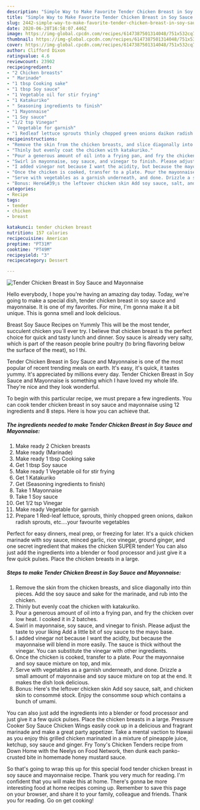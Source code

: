 ```yaml
---
description: "Simple Way to Make Favorite Tender Chicken Breast in Soy Sauce and Mayonnaise"
title: "Simple Way to Make Favorite Tender Chicken Breast in Soy Sauce and Mayonnaise"
slug: 2442-simple-way-to-make-favorite-tender-chicken-breast-in-soy-sauce-and-mayonnaise
date: 2020-06-28T16:58:07.446Z
image: https://img-global.cpcdn.com/recipes/6147387501314048/751x532cq70/tender-chicken-breast-in-soy-sauce-and-mayonnaise-recipe-main-photo.jpg
thumbnail: https://img-global.cpcdn.com/recipes/6147387501314048/751x532cq70/tender-chicken-breast-in-soy-sauce-and-mayonnaise-recipe-main-photo.jpg
cover: https://img-global.cpcdn.com/recipes/6147387501314048/751x532cq70/tender-chicken-breast-in-soy-sauce-and-mayonnaise-recipe-main-photo.jpg
author: Clifford Dixon
ratingvalue: 4.6
reviewcount: 23902
recipeingredient:
- "2 Chicken breasts"
- " Marinade"
- "1 tbsp Cooking sake"
- "1 tbsp Soy sauce"
- "1 Vegetable oil for stir frying"
- "1 Katakuriko"
- " Seasoning ingredients to finish"
- "1 Mayonnaise"
- "1 Soy sauce"
- "1/2 tsp Vinegar"
- " Vegetable for garnish"
- "1 Redleaf lettuce sprouts thinly chopped green onions daikon radish sprouts etcyour favourite vegetables"
recipeinstructions:
- "Remove the skin from the chicken breasts, and slice diagonally into thin pieces. Add the soy sauce and sake for the marinade, and rub into the chicken."
- "Thinly but evenly coat the chicken with katakuriko."
- "Pour a generous amount of oil into a frying pan, and fry the chicken over low heat. I cooked it in 2 batches."
- "Swirl in mayonnaise, soy sauce, and vinegar to finish. Please adjust the taste to your liking Add a little bit of soy sauce to the mayo base."
- "I added vinegar not because I want the acidity, but because the mayonnaise will blend in more easily. The sauce is thick without the vinegar. You can substitute the vinegar with other ingredients."
- "Once the chicken is cooked, transfer to a plate. Pour the mayonnaise and soy sauce mixture on top, and mix."
- "Serve with vegetables as a garnish underneath, and done. Drizzle a small amount of mayonnaise and soy sauce mixture on top at the end. It makes the dish look delicious."
- "Bonus: Here&#39;s the leftover chicken skin Add soy sauce, salt, and chicken skin to consommé stock. Enjoy the consomme soup which contains a bunch of umami."
categories:
- Recipe
tags:
- tender
- chicken
- breast

katakunci: tender chicken breast 
nutrition: 157 calories
recipecuisine: American
preptime: "PT31M"
cooktime: "PT49M"
recipeyield: "3"
recipecategory: Dessert

---
```



![Tender Chicken Breast in Soy Sauce and Mayonnaise](https://img-global.cpcdn.com/recipes/6147387501314048/751x532cq70/tender-chicken-breast-in-soy-sauce-and-mayonnaise-recipe-main-photo.jpg)

Hello everybody, I hope you're having an amazing day today. Today, we're going to make a special dish, tender chicken breast in soy sauce and mayonnaise. It is one of my favorites. For mine, I'm gonna make it a bit unique. This is gonna smell and look delicious.

Breast Soy Sauce Recipes on Yummly This will be the most tender, succulent chicken you`ll ever try. I believe that chicken breast is the perfect choice for quick and tasty lunch and dinner. Soy sauce is already very salty, which is part of the reason people brine poultry (to bring flavoring below the surface of the meat), so I thi.

Tender Chicken Breast in Soy Sauce and Mayonnaise is one of the most popular of recent trending meals on earth. It's easy, it's quick, it tastes yummy. It's appreciated by millions every day. Tender Chicken Breast in Soy Sauce and Mayonnaise is something which I have loved my whole life. They're nice and they look wonderful.


To begin with this particular recipe, we must prepare a few ingredients. You can cook tender chicken breast in soy sauce and mayonnaise using 12 ingredients and 8 steps. Here is how you can achieve that.

<!--inarticleads1-->

##### The ingredients needed to make Tender Chicken Breast in Soy Sauce and Mayonnaise:

1. Make ready 2 Chicken breasts
1. Make ready  (Marinade)
1. Make ready 1 tbsp Cooking sake
1. Get 1 tbsp Soy sauce
1. Make ready 1 Vegetable oil for stir frying
1. Get 1 Katakuriko
1. Get  (Seasoning ingredients to finish)
1. Take 1 Mayonnaise
1. Take 1 Soy sauce
1. Get 1/2 tsp Vinegar
1. Make ready  Vegetable for garnish
1. Prepare 1 Red-leaf lettuce, sprouts, thinly chopped green onions, daikon radish sprouts, etc....your favourite vegetables


Perfect for easy dinners, meal prep, or freezing for later. It&#39;s a quick chicken marinade with soy sauce, minced garlic, rice vinegar, ground ginger, and one secret ingredient that makes the chicken SUPER tender! You can also just add the ingredients into a blender or food processor and just give it a few quick pulses. Place the chicken breasts in a large. 

<!--inarticleads2-->

##### Steps to make Tender Chicken Breast in Soy Sauce and Mayonnaise:

1. Remove the skin from the chicken breasts, and slice diagonally into thin pieces. Add the soy sauce and sake for the marinade, and rub into the chicken.
1. Thinly but evenly coat the chicken with katakuriko.
1. Pour a generous amount of oil into a frying pan, and fry the chicken over low heat. I cooked it in 2 batches.
1. Swirl in mayonnaise, soy sauce, and vinegar to finish. Please adjust the taste to your liking Add a little bit of soy sauce to the mayo base.
1. I added vinegar not because I want the acidity, but because the mayonnaise will blend in more easily. The sauce is thick without the vinegar. You can substitute the vinegar with other ingredients.
1. Once the chicken is cooked, transfer to a plate. Pour the mayonnaise and soy sauce mixture on top, and mix.
1. Serve with vegetables as a garnish underneath, and done. Drizzle a small amount of mayonnaise and soy sauce mixture on top at the end. It makes the dish look delicious.
1. Bonus: Here&#39;s the leftover chicken skin Add soy sauce, salt, and chicken skin to consommé stock. Enjoy the consomme soup which contains a bunch of umami.


You can also just add the ingredients into a blender or food processor and just give it a few quick pulses. Place the chicken breasts in a large. Pressure Cooker Soy Sauce Chicken Wings easily cook up in a delicious and fragrant marinade and make a great party appetizer. Take a mental vaction to Hawaii as you enjoy this grilled chicken marinated in a mixture of pineapple juice, ketchup, soy sauce and ginger. Fry Tony&#39;s Chicken Tenders recipe from Down Home with the Neelys on Food Network, then dunk each panko-crusted bite in homemade honey mustard sauce. 

So that's going to wrap this up for this special food tender chicken breast in soy sauce and mayonnaise recipe. Thank you very much for reading. I'm confident that you will make this at home. There's gonna be more interesting food at home recipes coming up. Remember to save this page on your browser, and share it to your family, colleague and friends. Thank you for reading. Go on get cooking!

